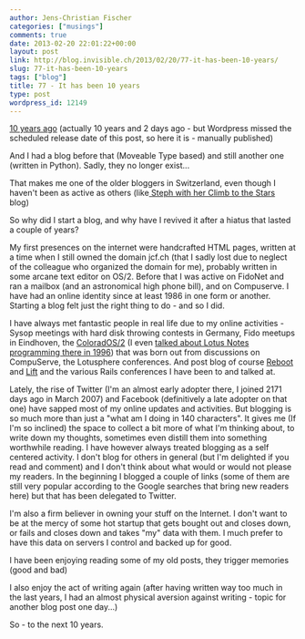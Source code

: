 ```yaml
---
author: Jens-Christian Fischer
categories: ["musings"]
comments: true
date: 2013-02-20 22:01:22+00:00
layout: post
link: http://blog.invisible.ch/2013/02/20/77-it-has-been-10-years/
slug: 77-it-has-been-10-years
tags: ["blog"]
title: 77 - It has been 10 years
type: post
wordpress_id: 12149
---
```


[10 years ago](http://blog.invisible.ch/2003/02/18/apache-slow-down-solved/) (actually 10 years and 2 days ago - but Wordpress missed the scheduled release date of this post, so here it is - manually published)

And I had a blog before that (Moveable Type based) and still another one (written in Python). Sadly, they no longer exist...

That makes me one of the older bloggers in Switzerland, even though I haven't been as active as others (like[ Steph with her Climb to the Stars](http://climbtothestars.org/) blog)

So why did I start a blog, and why have I revived it after a hiatus that lasted a couple of years?

My first presences on the internet were handcrafted HTML pages, written at a time when I still owned the domain jcf.ch (that I sadly lost due to neglect of the colleague who organized the domain for me), probably written in some arcane text editor on OS/2. Before that I was active on FidoNet and ran a mailbox (and an astronomical high phone bill), and on Compuserve. I have had an online identity since at least 1986 in one form or another. Starting a blog felt just the right thing to do - and so I did.

I have always met fantastic people in real life due to my online activities - Sysop meetings with hard disk throwing contests in Germany, Fido meetups in Eindhoven, the [ColoradOS/2](http://www.softwaresummit.com/) (I even [talked about Lotus Notes programming there in 1996](http://www.os2ezine.com/v1n13/euros2b.htm)) that was born out from discussions on CompuServe, the Lotusphere conferences. And post blog of course [Reboot](http://www.reboot.dk/) and [Lift](http://liftconference.com) and the various Rails conferences I have been to and talked at.

Lately, the rise of Twitter (I'm an almost early adopter there, I joined 2171 days ago in March 2007) and Facebook (definitively a late adopter on that one) have sapped most of my online updates and activities. But blogging is so much more than just a "what am I doing in 140 characters". It gives me (If I'm so inclined) the space to collect a bit more of what I'm thinking about, to write down my thoughts, sometimes even distill them into something worthwhile reading. I have however always treated blogging as a self centered activity. I don't blog for others in general (but I'm delighted if you read and comment) and I don't think about what would or would not please my readers. In the beginning I blogged a couple of links (some of them are still very popular according to the Google searches that bring new readers here) but that has been delegated to Twitter.

I'm also a firm believer in owning your stuff on the Internet. I don't want to be at the mercy of some hot startup that gets bought out and closes down, or fails and closes down and takes "my" data with them. I much prefer to have this data on servers I control and backed up for good.

I have been enjoying reading some of my old posts, they trigger memories (good and bad)

I also enjoy the act of writing again (after having written way too much in the last years, I had an almost physical aversion against writing - topic for another blog post one day...)

So - to the next 10 years.
